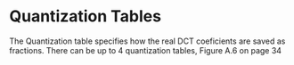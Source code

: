 # Quantization Tables

The Quantization table specifies how the real DCT coeficients are saved as fractions. 
There can be up to 4 quantization tables, 
Figure A.6 on page 34
